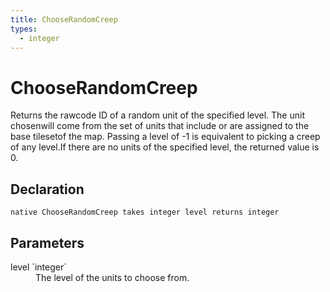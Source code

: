 ```yaml
---
title: ChooseRandomCreep
types:
  - integer
---
```


# ChooseRandomCreep
Returns the rawcode ID of a random unit of the specified level. The unit chosenwill come from the set of units that include or are assigned to the base tilesetof the map. Passing a level of -1 is equivalent to picking a creep of any level.If there are no units of the specified level, the returned value is 0.

## Declaration

```
native ChooseRandomCreep takes integer level returns integer
```

## Parameters
<dl>
  <dt>level `integer`</dt>
  <dd>The level of the units to choose from.</dd>
</dl>
